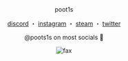<p align="center">  
  <img src="https://cdn.discordapp.com/attachments/631162287968747550/762808835546808360/line.gif" alt="fax" width="1000" height="1">
</p>
<p align="center">
    poot1s
<p align="center"> 
    <a href="https://dsc.bio/poot1s">discord</a>
    ・
    <a href="https://www.instagram.com/poot1s">instagram</a>
    ・
    <a href="https://steamcommunity.com/id/poot1s">steam</a>
    ・
    <a href="https://twitter.com/poot1s">twitter</a>
</p>

<p align="center">
    @poots1s on most socials &#129415;
  
<p align="center">  
  <img src="https://media.discordapp.net/attachments/631162287968747550/775904570059915284/kratos.gif" alt="fax">
</p>

<p align="center">  
  <img src="https://cdn.discordapp.com/attachments/631162287968747550/762808835546808360/line.gif" alt="fax" width="1000" height="1">
</p>

